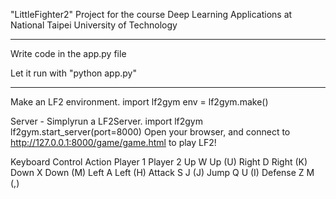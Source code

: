 "LittleFighter2" Project for the course Deep Learning Applications at National Taipei University of Technology


------------------------------------------------------------------------------------------------------------------

Write code in the app.py file

Let it run with "python app.py"

------------------------------------------------------------------------------------------------------------------


Make an LF2 environment.
import lf2gym
env = lf2gym.make()

Server - Simplyrun a LF2Server.
import lf2gym
lf2gym.start_server(port=8000)
Open your browser, and connect to http://127.0.0.1:8000/game/game.html to play LF2!



Keyboard Control
Action	Player 1	Player 2
Up	W	Up (U)
Right	D	Right (K)
Down	X	Down (M)
Left	A	Left (H)
Attack	S	J (J)
Jump	Q	U (I)
Defense	Z	M (,)

